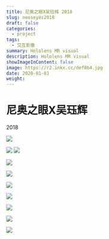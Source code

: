 ```yaml
---
title: 尼奥之眼X吴珏辉 2018
slug: neoseyes2018
draft: false
categories:
  - project
tags:
  - 交互影像
summary: Hololens MR visual
description: Hololens MR visual
showImageInContent: false
image: https://r2.inkx.cc/def0b4.jpg
date: 2020-01-01
weight:
---
```

# 尼奥之眼X吴珏辉 
2018

![](https://r2.inkx.cc/def0b4.jpg)

![](https://r2.inkx.cc/0f9a0e.jpg)
![](https://r2.inkx.cc/51b69c.jpg)

![](https://r2.inkx.cc/1e60b7.jpg)

![](https://r2.inkx.cc/d4e125.jpg)

![](https://r2.inkx.cc/237b0a.jpg)

![](https://r2.inkx.cc/c2f9f5.jpg)

![](https://r2.inkx.cc/78b6f3.jpg)

![](https://r2.inkx.cc/2a5ca4.jpg)

![](https://r2.inkx.cc/8ae66e.jpg)

